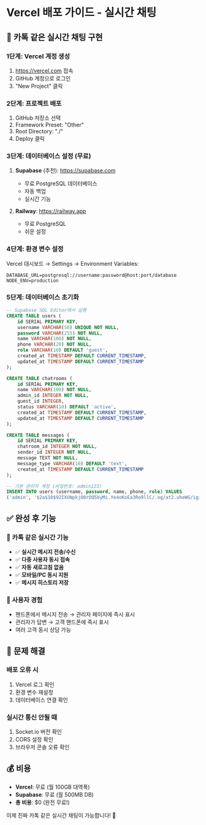# Vercel 배포 가이드 - 실시간 채팅

## 🚀 카톡 같은 실시간 채팅 구현

### 1단계: Vercel 계정 생성
1. https://vercel.com 접속
2. GitHub 계정으로 로그인
3. "New Project" 클릭

### 2단계: 프로젝트 배포
1. GitHub 저장소 선택
2. Framework Preset: "Other"
3. Root Directory: "./"
4. Deploy 클릭

### 3단계: 데이터베이스 설정 (무료)
1. **Supabase** (추천): https://supabase.com
   - 무료 PostgreSQL 데이터베이스
   - 자동 백업
   - 실시간 기능

2. **Railway**: https://railway.app
   - 무료 PostgreSQL
   - 쉬운 설정

### 4단계: 환경 변수 설정
Vercel 대시보드 → Settings → Environment Variables:

```
DATABASE_URL=postgresql://username:password@host:port/database
NODE_ENV=production
```

### 5단계: 데이터베이스 초기화
```sql
-- Supabase SQL Editor에서 실행
CREATE TABLE users (
    id SERIAL PRIMARY KEY,
    username VARCHAR(50) UNIQUE NOT NULL,
    password VARCHAR(255) NOT NULL,
    name VARCHAR(100) NOT NULL,
    phone VARCHAR(20) NOT NULL,
    role VARCHAR(10) DEFAULT 'guest',
    created_at TIMESTAMP DEFAULT CURRENT_TIMESTAMP,
    updated_at TIMESTAMP DEFAULT CURRENT_TIMESTAMP
);

CREATE TABLE chatrooms (
    id SERIAL PRIMARY KEY,
    name VARCHAR(100) NOT NULL,
    admin_id INTEGER NOT NULL,
    guest_id INTEGER,
    status VARCHAR(10) DEFAULT 'active',
    created_at TIMESTAMP DEFAULT CURRENT_TIMESTAMP,
    updated_at TIMESTAMP DEFAULT CURRENT_TIMESTAMP
);

CREATE TABLE messages (
    id SERIAL PRIMARY KEY,
    chatroom_id INTEGER NOT NULL,
    sender_id INTEGER NOT NULL,
    message TEXT NOT NULL,
    message_type VARCHAR(10) DEFAULT 'text',
    created_at TIMESTAMP DEFAULT CURRENT_TIMESTAMP
);

-- 기본 관리자 계정 (비밀번호: admin123)
INSERT INTO users (username, password, name, phone, role) VALUES 
('admin', '$2a$10$92IXUNpkjO0rOQ5byMi.Ye4oKoEa3Ro9llC/.og/at2.uheWG/igi', '관리자', '010-0000-0000', 'admin');
```

## ✅ 완성 후 기능

### 🎯 카톡 같은 실시간 기능
- ✅ **실시간 메시지 전송/수신**
- ✅ **다중 사용자 동시 접속**
- ✅ **자동 새로고침 없음**
- ✅ **모바일/PC 동시 지원**
- ✅ **메시지 히스토리 저장**

### 📱 사용자 경험
- 핸드폰에서 메시지 전송 → 관리자 페이지에 즉시 표시
- 관리자가 답변 → 고객 핸드폰에 즉시 표시
- 여러 고객 동시 상담 가능

## 🔧 문제 해결

### 배포 오류 시
1. Vercel 로그 확인
2. 환경 변수 재설정
3. 데이터베이스 연결 확인

### 실시간 통신 안될 때
1. Socket.io 버전 확인
2. CORS 설정 확인
3. 브라우저 콘솔 오류 확인

## 💰 비용
- **Vercel**: 무료 (월 100GB 대역폭)
- **Supabase**: 무료 (월 500MB DB)
- **총 비용**: $0 (완전 무료!)

이제 진짜 카톡 같은 실시간 채팅이 가능합니다! 🎉
